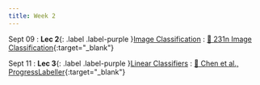 ```yaml
---
title: Week 2
---
```


Sept 09
: **Lec 2**{: .label .label-purple }[Image Classification](/CSCI5980-F24-DeepRob/slides/minn_deeprob_f24_02_image_classification.pdf)
    : [📖 231n Image Classification](https://cs231n.github.io/classification/){:target="_blank"}

Sept 11
: **Lec 3**{: .label .label-purple }[Linear Classifiers](/CSCI5980-F24-DeepRob/slides/minn_deeprob_f24_03_linear_classifiers.pdf)
  : [📖 Chen et al., ProgressLabeller](https://arxiv.org/abs/2203.00283){:target="_blank"}